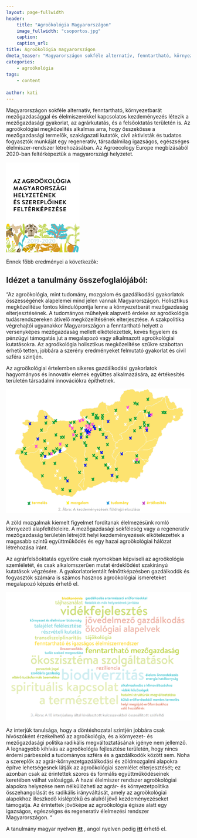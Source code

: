 ```yaml
---
layout: page-fullwidth
header: 
    title: "Agroökológia Magyarországon"
    image_fullwidth: "csoportos.jpg"
    caption:
    caption_url: 
title: Agroökológia magyarországon
dmeta_teaser: "Magyarországon sokféle alternatív, fenntartható, környezetbarát mezőgazdasággal és élelmiszerekkel kapcsolatos kezdeményezés létezik a mezőgazdasági gyakorlat, az agrárkutatás, és a felsőoktatás területén is."
categories:
    - agroökológia
tags:
    - content

author: kati
---
```

Magyarországon sokféle alternatív, fenntartható, környezetbarát mezőgazdasággal és élelmiszerekkel kapcsolatos kezdeményezés létezik a mezőgazdasági gyakorlat, az agrárkutatás, és a felsőoktatás területén is. Az agroökológiai megközelítés alkalmas arra, hogy összekösse a mezőgazdasági termelők, szakágazati kutatók, civil aktivisták és tudatos fogyasztók munkáját egy regeneratív, társadalmilag igazságos, egészséges élelmiszer-rendszer létrehozásában. Az Agroecology Europe megbízásából 2020-ban feltérképeztük a magyarországi helyzetet.

<a href="/images/MappingHungary.pdf" class="th left"><img width="200" src="/images/agrookotanulmany.jpg"/></a>

Ennek főbb eredményei a következők: 

## Idézet a tanulmány összefoglalójából:

“Az agroökológia, mint tudomány, mozgalom és gazdálkodási gyakorlatok összességének alapelemei mind jelen vannak Magyarországon. Holisztikus megközelítése fontos kiindulópontja lenne a környezetbarát mezőgazdaság elterjesztésének. A tudományos műhelyek alapvető érdeke az agroökológia tudásrendszereken átívelő megközelítésének elterjesztése. A szakpolitika végrehajtói ugyanakkor Magyarországon a fenntartható helyett a versenyképes mezőgazdaság mellett elkötelezettek, kevés figyelem és pénzügyi támogatás jut a megalapozó vagy alkalmazott agroökológiai kutatásokra. Az agroökológia holisztikus megközelítése szűkre szabottan érhető tetten, jobbára a szerény eredményeket felmutató gyakorlat és civil szféra szintjén. 

Az agroökológiai értelemben sikeres gazdálkodási gyakorlatok hagyományos és innovatív elemek együttes alkalmazására, az értékesítés területén társadalmi innovációkra építhetnek. 

![10 alapelem kép](/images/agroterkep.png)

A zöld mozgalmak kiemelt figyelmet fordítanak élelmezésünk romló környezeti alapfeltételeire. A mezőgazdasági sokféleség vagy a regeneratív mezőgazdaság területén létrejött helyi kezdeményezések elkötelezettek a magasabb szintű együttműködés és egy hazai agroökológiai hálózat létrehozása iránt.

 Az agrárfelsőoktatás egyelőre csak nyomokban képviseli az agroökológia szemléletét, és csak alkalomszerűen mutat érdeklődést szakirányú kutatások végzésére. A gyakorlatorientált felnőttképzésben gazdálkodók és fogyasztók számára is számos hasznos agroökológiai ismereteket megalapozó képzés érhető el. 

![10 alapelem kép](/images/szofelho.png)
 
Az interjúk tanulsága, hogy a döntéshozatal szintjén jobbára csak hívószóként érzékelhető az agroökológia, és a környezet- és mezőgazdasági politika radikális megváltoztatásának igénye nem jellemző. A legnagyobb kihívás az agroökológia fejlesztése területén, hogy nincs érdemi párbeszéd a tudományos szféra és a gazdálkodók között sem. Noha a szereplők az agrár-környezetgazdálkodási és zöldmozgalmi alapokra építve lehetségesnek látják az agroökológiai szemlélet elterjesztését; ez azonban csak az érintettek szoros és formális együttműködéseinek keretében válhat valósággá. A hazai élelmiszer rendszer agroökológiai alapokra helyezése nem nélkülözheti az agrár- és környezetpolitika összehangolását és radikális irányváltását, amely az agroökológiai alapokhoz illeszkedő kisléptékű és alulról jövő kezdeményezéseket támogatja. Az érintettek jövőképe az agroökológia égisze alatt egy igazságos, egészséges és regeneratív élelmezési rendszer Magyarországon. “ 

A tanulmány magyar nyelven **[itt](http://xn--vdegylet-b1a.hu/wp-content/uploads/2021/08/AEterkepezes.pdf)**  , angol nyelven pedig **[itt](https://www.agroecology-europe.org/mapping-agroecology-initiatives-hungary/)** érhető el. 

